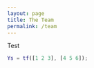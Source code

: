 ```yaml
---
layout: page
title: The Team
permalink: /team
---
```


Test

```matlab
Ys = tf([1 2 3], [4 5 6]);
```
